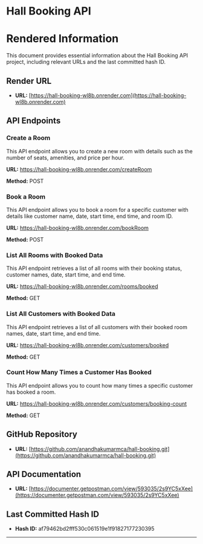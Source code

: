 # Hall Booking API

# Rendered Information

This document provides essential information about the Hall Booking API project, including relevant URLs and the last committed hash ID.

## Render URL

- **URL:** [https://hall-booking-wl8b.onrender.com](https://hall-booking-wl8b.onrender.com)

## API Endpoints

### Create a Room

This API endpoint allows you to create a new room with details such as the number of seats, amenities, and price per hour.

**URL:** https://hall-booking-wl8b.onrender.com/createRoom

**Method:** POST

### Book a Room

This API endpoint allows you to book a room for a specific customer with details like customer name, date, start time, end time, and room ID.

**URL:** https://hall-booking-wl8b.onrender.com/bookRoom

**Method:** POST

### List All Rooms with Booked Data

This API endpoint retrieves a list of all rooms with their booking status, customer names, date, start time, and end time.

**URL:** https://hall-booking-wl8b.onrender.com/rooms/booked

**Method:** GET

### List All Customers with Booked Data

This API endpoint retrieves a list of all customers with their booked room names, date, start time, and end time.

**URL:** https://hall-booking-wl8b.onrender.com/customers/booked

**Method:** GET

### Count How Many Times a Customer Has Booked

This API endpoint allows you to count how many times a specific customer has booked a room.

**URL:** https://hall-booking-wl8b.onrender.com/customers/booking-count

**Method:** GET

## GitHub Repository

- **URL:** [https://github.com/anandhakumarmca/hall-booking.git](https://github.com/anandhakumarmca/hall-booking.git)

## API Documentation

- **URL:** [https://documenter.getpostman.com/view/593035/2s9YC5xXee](https://documenter.getpostman.com/view/593035/2s9YC5xXee)

## Last Committed Hash ID

- **Hash ID:** af79462bd2fff530c061519e1f91827177230395

----------------------------------------------------------------------------------------------------------------------------------

